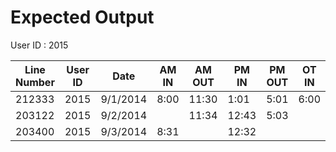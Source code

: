 # Expected Output

User ID : 2015

| Line Number | User ID | Date     | AM IN | AM OUT | PM IN | PM OUT | OT IN | OT OUT |
|-------------|---------|----------|-------|--------|-------|--------|-------|--------|
| 212333      | 2015    | 9/1/2014 | 8:00  | 11:30  | 1:01  | 5:01   | 6:00  | 7:31   |
| 203122      | 2015    | 9/2/2014 |       | 11:34  | 12:43 | 5:03   |       |        |
| 203400      | 2015    | 9/3/2014 | 8:31  |        | 12:32 |        |       |        |
